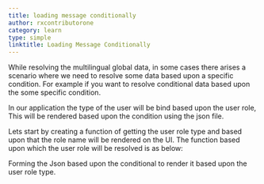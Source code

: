 ```yaml
---
title: loading message conditionally
author: rxcontributorone
category: learn
type: simple
linktitle: Loading Message Conditionally
---
```


While resolving the multilingual global data, in some cases there arises a scenario where we need to resolve some data based upon a specific condition. 
For example if you want to resolve conditional data based upon the some specific condition.

In our application the type of the user will be bind based upon the user role, This will be rendered based upon the condition using the json file. 

Lets start by creating a function of getting the user role type and based upon that the role name will be rendered on the UI. The function based upon which the user role will be resolved is as below:

<div component="app-code" key="loading-message-conditionally-complete-component"></div> 

Forming the Json based upon the conditional to render it based upon the user role type.

<div component="app-code" key="loading-message-conditionally-complete-json"></div> 


